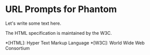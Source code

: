 # URL Prompts for Phantom 

Let's write some text here.

The HTML specification is maintained by the W3C.

*[HTML]: Hyper Text Markup Language
*[W3C]: World Wide Web Consortium

